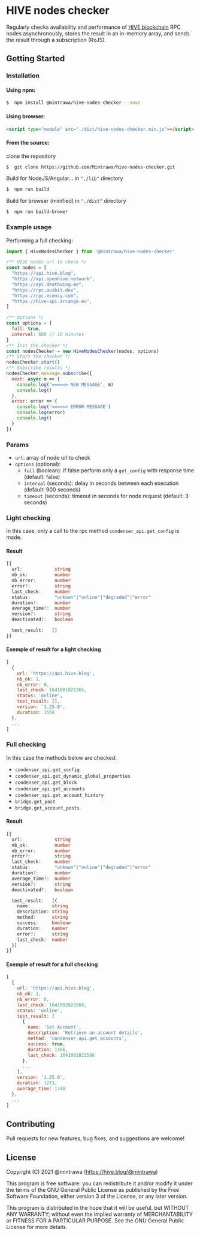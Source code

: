 # HIVE nodes checker

Regularly checks availability and performance of [HIVE blockchain](https://hive.io/) RPC nodes asynchronously, stores the result in an in-memory array, and sends the result through a subscription (RxJS).

## Getting Started

### Installation

#### Using npm:

```bash
$  npm install @mintrawa/hive-nodes-checker --save
```

#### Using browser:

```html
<script type="module" src="./dist/hive-nodes-checker.min.js"></script>
```

#### From the source:

clone the repository

```bash
$  git clone https://github.com/Mintrawa/hive-nodes-checker.git
```

Build for NodeJS/Angular... in `"./lib"` directory

```bash
$  npm run build
```

Build for browser (minified) in `"./dist"` directory

```bash
$  npm run build-brower
```

### Example usage

Performing a full checking:

```js
import { HiveNodesChecker } from '@mintrawa/hive-nodes-checker'

/** HIVE nodes url to check */
const nodes = [
  "https://api.hive.blog",
  "https://api.openhive.network",
  "https://api.deathwing.me",
  "https://rpc.ausbit.dev",
  "https://rpc.ecency.com",
  "https://hive-api.arcange.eu",
]

/** Options */
const options = {
  full: true,
  interval: 600 // 10 minutes
}
/** Init the checker */
const nodesChecker = new HiveNodesChecker(nodes, options)
/** Start the checker */
nodesChecker.start()
/** Subscribe results */
nodesChecker.message.subscribe({
  next: async m => {
    console.log('=====> NEW MESSAGE', m)
    console.log()
  },
  error: error => {
    console.log('=====> ERROR MESSAGE')
    console.log(error)
    console.log()
  }
})  
```

### Params
- `url`: array of node url to check
- `options` (optional):
    - `full` (boolean): if false perform only a `get_config` with response time (default: false)
    - `interval` (seconds): delay in seconds between each execution (default: 900 seconds)
    - `timeout` (seconds): timeout in seconds for node request (default: 3 seconds)

### Light checking

In this case, only a call to the rpc method `condenser_api.get_config` is made.

#### Result
```ts
[{
  url:            string
  nb_ok:          number
  nb_error:       number
  error?:         string
  last_check:     number
  status:         "unkown"|"online"|"degraded"|"error"
  duration?:      number
  average_time?:  number
  version?:       string
  deactivated?:   boolean

  test_result:   []
}]
```

#### Exemple of result for a light checking
```js
[
  {
    url: 'https://api.hive.blog',
    nb_ok: 1,
    nb_error: 0,
    last_check: 1641001821365,
    status: 'online',
    test_result: [],
    version: '1.25.0',
    duration: 1558
  },
  ...
]
```

### Full checking

In this case the methods below are checked:

- `condenser_api.get_config`
- `condenser_api.get_dynamic_global_properties`
- `condenser_api.get_block`
- `condenser_api.get_accounts`
- `condenser_api.get_account_history`
- `bridge.get_post`
- `bridge.get_account_posts`

#### Result
```ts
[{
  url:            string
  nb_ok:          number
  nb_error:       number
  error?:         string
  last_check:     number
  status:         "unkown"|"online"|"degraded"|"error"
  duration?:      number
  average_time?:  number
  version?:       string
  deactivated?:   boolean

  test_result:   [{
    name:        string
    description: string
    method:      string
    success:     boolean
    duration:    number
    error?:      string
    last_check:  number
  }]
}]
```

#### Exemple of result for a full checking
```js
[
  {
    url: 'https://api.hive.blog',
    nb_ok: 1,
    nb_error: 0,
    last_check: 1641002823566,
    status: 'online',
    test_result: [
      {
        name: 'Get Account',
        description: 'Retrieve an account details',
        method: 'condenser_api.get_accounts',
        success: true,
        duration: 1166,
        last_check: 1641002823566
      },
      ...
    ],
    version: '1.25.0',
    duration: 1273,
    average_time: 1748
  },
  ...
]
```

## Contributing

Pull requests for new features, bug fixes, and suggestions are welcome!

## License

Copyright (C) 2021  @mintrawa (https://hive.blog/@mintrawa)

This program is free software: you can redistribute it and/or modify it under the terms of the GNU General Public License as published by the Free Software Foundation, either version 3 of the License, or any later version.

This program is distributed in the hope that it will be useful, but WITHOUT ANY WARRANTY; without even the implied warranty of MERCHANTABILITY or FITNESS FOR A PARTICULAR PURPOSE. See the GNU General Public License for more details.